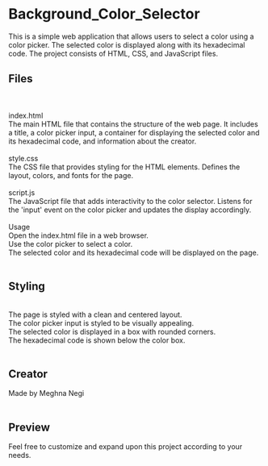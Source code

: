 # Background_Color_Selector

This is a simple web application that allows users to select a color using a color picker. The selected color is displayed along with its hexadecimal code. The project consists of HTML, CSS, and JavaScript files.
<br>
## Files
<br>
<br>
index.html
<br>
The main HTML file that contains the structure of the web page. It includes a title, a color picker input, a container for displaying the selected color and its hexadecimal code, and information about the creator.
<br>
<br>
style.css
<br>
The CSS file that provides styling for the HTML elements. Defines the layout, colors, and fonts for the page.
<br>
<br>
script.js
<br>
The JavaScript file that adds interactivity to the color selector. Listens for the 'input' event on the color picker and updates the display accordingly.
<br>
<br>
Usage
<br>
Open the index.html file in a web browser. <br>
Use the color picker to select a color. <br>
The selected color and its hexadecimal code will be displayed on the page. <br>
<br>

## Styling
<br>
The page is styled with a clean and centered layout. <br>
The color picker input is styled to be visually appealing. <br>
The selected color is displayed in a box with rounded corners. <br>
The hexadecimal code is shown below the color box. <br>
<br>

## Creator<br>
Made by Meghna Negi<br><br>
## Preview<br>

Feel free to customize and expand upon this project according to your needs.
